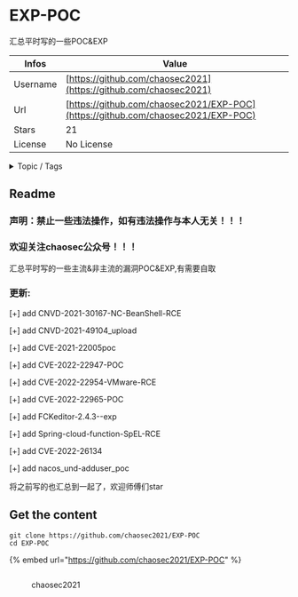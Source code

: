 # EXP-POC

汇总平时写的一些POC&EXP

| Infos    | Value                                                              |
| -------- | -------------------------------------------------------------------|
| Username | [https://github.com/chaosec2021](https://github.com/chaosec2021) |
| Url      | [https://github.com/chaosec2021/EXP-POC](https://github.com/chaosec2021/EXP-POC)                                               |
| Stars    | 21                                                          |
| License  | No License                                                        |

<details>

<summary>Topic / Tags</summary>

* cnvd-2021-30167* cve-2021-22005* cve-2022-22947* cve-2022-22954

</details>

## Readme

### 声明：禁止一些违法操作，如有违法操作与本人无关！！！

### 欢迎关注chaosec公众号！！！



汇总平时写的一些主流&非主流的漏洞POC&EXP,有需要自取



### 更新:

[+] add CNVD-2021-30167-NC-BeanShell-RCE 

[+] add CNVD-2021-49104_upload 

[+] add CVE-2021-22005poc

[+] add CVE-2022-22947-POC

[+] add CVE-2022-22954-VMware-RCE

[+] add CVE-2022-22965-POC

[+] add FCKeditor-2.4.3--exp

[+] add Spring-cloud-function-SpEL-RCE

[+] add CVE-2022-26134

[+] add nacos_und-adduser_poc



将之前写的也汇总到一起了，欢迎师傅们star








## Get the content

```
git clone https://github.com/chaosec2021/EXP-POC
cd EXP-POC
```

{% embed url="https://github.com/chaosec2021/EXP-POC" %}

<figure><img src="https://avatars.githubusercontent.com/u/75511051?v=4" alt=""><figcaption><p>chaosec2021</p></figcaption></figure>
